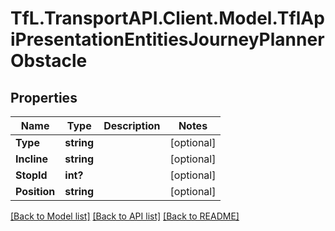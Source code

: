 # TfL.TransportAPI.Client.Model.TflApiPresentationEntitiesJourneyPlannerObstacle
## Properties

Name | Type | Description | Notes
------------ | ------------- | ------------- | -------------
**Type** | **string** |  | [optional] 
**Incline** | **string** |  | [optional] 
**StopId** | **int?** |  | [optional] 
**Position** | **string** |  | [optional] 

[[Back to Model list]](../../TfL.TransportAPI.Client/docs/README.md#documentation-for-models) [[Back to API list]](../../TfL.TransportAPI.Client/docs/README.md#documentation-for-api-endpoints) [[Back to README]](../../TfL.TransportAPI.Client/docs/README.md)


